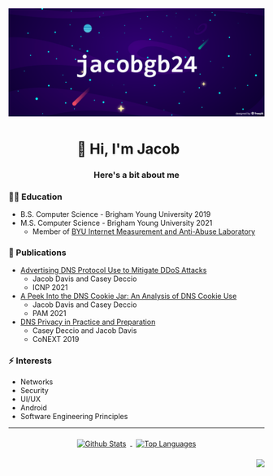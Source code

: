 <img src="./banner.png"/>
<h1 align="center">👋 Hi, I'm Jacob ‍‍‍‍‍ㅤ</h1>
<h3 align="center">Here's a bit about me</h3>

### 👨‍🎓 Education
* B.S. Computer Science - Brigham Young University 2019
* M.S. Computer Science - Brigham Young University 2021
  * Member of [BYU Internet Measurement and Anti-Abuse Laboratory](imaal.byu.edu)

### 📄 Publications
* [Advertising DNS Protocol Use to Mitigate DDoS Attacks](https://casey.byu.edu/papers/2021_icnp_cookie_advertisement.pdf)
  * Jacob Davis and Casey Deccio
  * ICNP 2021
* [A Peek Into the DNS Cookie Jar: An Analysis of DNS Cookie Use](https://casey.byu.edu/papers/2021_pam_dns_cookies.pdf)
  *  Jacob Davis and Casey Deccio
  *  PAM 2021 
* [DNS Privacy in Practice and Preparation](https://casey.byu.edu/papers/2019_conext_dns_privacy.pdf)
  * Casey Deccio and Jacob Davis
  * CoNEXT 2019 

### ⚡ Interests
* Networks
* Security
* UI/UX
* Android
* Software Engineering Principles

---

<p align="center">
  <a href="https://github.com/jacobgb24">
    <img align="center" style="margin:0.5rem" src="https://github-readme-stats.vercel.app/api?username=jacobgb24&show_icons=true&locale=en&title_color=FFFFFF&text_color=FFFFFF&icon_color=00FFFF&bg_color=0,0F0036,3C007E&hide_border=true&count_private=true&include_all_commits=true" alt="Github Stats" />
  </a>
  <a href="https://github.com/jacobgb24">
    <img align="center" style="margin:0.5rem" src="https://github-readme-stats.vercel.app/api/top-langs?username=jacobgb24&show_icons=true&locale=en&layout=compact&title_color=FFFFFF&text_color=FFFFFF&icon_color=00FFFF&bg_color=0,0F0036,3C007E&hide_border=true&a" alt="Top Languages" />
  </a>
</p>

<img  align="right" src="https://komarev.com/ghpvc/?username=jacobgb24&color=3C007E"/>

